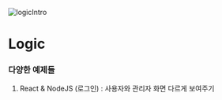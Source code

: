 ![logicIntro](https://user-images.githubusercontent.com/56661529/107046662-3b5f6000-680a-11eb-9b14-959759f465bc.png)

# Logic

### 다양한 예제들
1. React & NodeJS (로그인) : 사용자와 관리자 화면 다르게 보여주기

